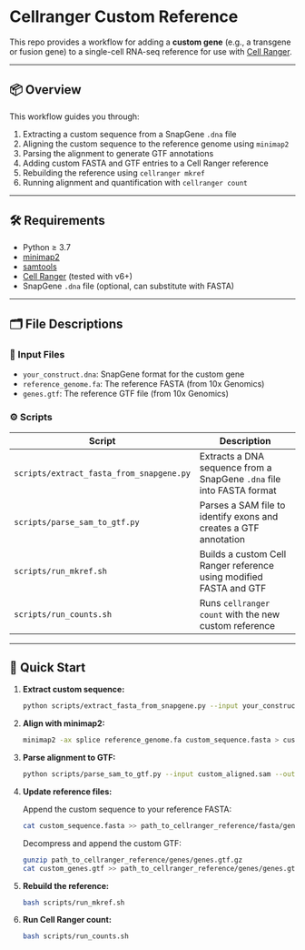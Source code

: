 # Cellranger Custom Reference
This repo provides a workflow for adding a **custom gene** (e.g., a transgene or fusion gene) to a single-cell RNA-seq reference for use with [Cell Ranger](https://support.10xgenomics.com/single-cell-gene-expression/software/overview/welcome).

---

## 📦 Overview

This workflow guides you through:

1. Extracting a custom sequence from a SnapGene `.dna` file
2. Aligning the custom sequence to the reference genome using `minimap2`
3. Parsing the alignment to generate GTF annotations
4. Adding custom FASTA and GTF entries to a Cell Ranger reference
5. Rebuilding the reference using `cellranger mkref`
6. Running alignment and quantification with `cellranger count`

---

## 🛠 Requirements

- Python ≥ 3.7
- [minimap2](https://github.com/lh3/minimap2)
- [samtools](http://www.htslib.org/)
- [Cell Ranger](https://support.10xgenomics.com/single-cell-gene-expression/software/pipelines/latest/installation) (tested with v6+)
- SnapGene `.dna` file (optional, can substitute with FASTA)

---

## 🗂 File Descriptions

### 🧬 Input Files
- `your_construct.dna`: SnapGene format for the custom gene
- `reference_genome.fa`: The reference FASTA (from 10x Genomics)
- `genes.gtf`: The reference GTF file (from 10x Genomics)

### ⚙️ Scripts

| Script | Description |
|--------|-------------|
| `scripts/extract_fasta_from_snapgene.py` | Extracts a DNA sequence from a SnapGene `.dna` file into FASTA format |
| `scripts/parse_sam_to_gtf.py` | Parses a SAM file to identify exons and creates a GTF annotation |
| `scripts/run_mkref.sh` | Builds a custom Cell Ranger reference using modified FASTA and GTF |
| `scripts/run_counts.sh` | Runs `cellranger count` with the new custom reference |

---

## 🚀 Quick Start

1. **Extract custom sequence:**

    ```bash
    python scripts/extract_fasta_from_snapgene.py --input your_construct.dna --output custom_sequence.fasta
    ```

2. **Align with minimap2:**

    ```bash
    minimap2 -ax splice reference_genome.fa custom_sequence.fasta > custom_aligned.sam
    ```

3. **Parse alignment to GTF:**

    ```bash
    python scripts/parse_sam_to_gtf.py --input custom_aligned.sam --output custom_genes.gtf
    ```

4. **Update reference files:**

    Append the custom sequence to your reference FASTA:

    ```bash
    cat custom_sequence.fasta >> path_to_cellranger_reference/fasta/genome.fa
    ```

    Decompress and append the custom GTF:

    ```bash
    gunzip path_to_cellranger_reference/genes/genes.gtf.gz
    cat custom_genes.gtf >> path_to_cellranger_reference/genes/genes.gtf
    ```

5. **Rebuild the reference:**

    ```bash
    bash scripts/run_mkref.sh
    ```

6. **Run Cell Ranger count:**

    ```bash
    bash scripts/run_counts.sh
    ```



